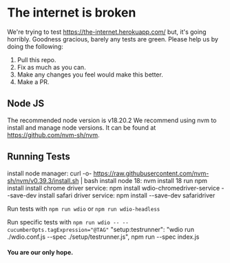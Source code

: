 # The internet is broken

We're trying to test https://the-internet.herokuapp.com/ but, it's going horribly. Goodness gracious, barely any tests are green. Please help us by doing the following:

1. Pull this repo.
2. Fix as much as you can.
3. Make any changes you feel would make this better.
4. Make a PR.

## Node JS

The recommended node version is v18.20.2
We recommend using nvm to install and manage node versions. It can be found at https://github.com/nvm-sh/nvm.

## Running Tests
install node manager:   curl -o- https://raw.githubusercontent.com/nvm-sh/nvm/v0.39.3/install.sh | bash
install node 18:   nvm install 18
run npm install
install chrome driver service: npm install wdio-chromedriver-service --save-dev
install safari driver service: npm install --save-dev safaridriver



Run tests with `npm run wdio` or `npm run wdio-headless`

Run specific tests with `npm run wdio -- --cucumberOpts.tagExpression="@TAG"`
  "setup:testrunner": "wdio run ./wdio.conf.js --spec ./setup/testrunner.js",  npm run --spec index.js

#### You are our only hope.
